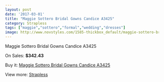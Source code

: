 ```yaml
---
layout: post
date: '2017-03-01'
title: "Maggie Sottero Bridal Gowns Candice A3425"
category: Strapless
tags: ["maggie","sottero","formal","wedding","dresses"]
image: http://www.novstyles.com/1585-thickbox_default/maggie-sottero-bridal-gowns-candice-a3425.jpg
---
```

Maggie Sottero Bridal Gowns Candice A3425

On Sales: **$342.43**
<a href="https://www.novstyles.com/en/strapless/898-maggie-sottero-bridal-gowns-candice-a3425.html"><amp-img layout="responsive" width="600" height="600" src="//www.novstyles.com/1585-thickbox_default/maggie-sottero-bridal-gowns-candice-a3425.jpg" alt="Maggie Sottero Bridal Gowns Candice A3425 0" /></a>
<a href="https://www.novstyles.com/en/strapless/898-maggie-sottero-bridal-gowns-candice-a3425.html"><amp-img layout="responsive" width="600" height="600" src="//www.novstyles.com/1586-thickbox_default/maggie-sottero-bridal-gowns-candice-a3425.jpg" alt="Maggie Sottero Bridal Gowns Candice A3425 1" /></a>

Buy it: [Maggie Sottero Bridal Gowns Candice A3425](https://www.novstyles.com/en/strapless/898-maggie-sottero-bridal-gowns-candice-a3425.html "Maggie Sottero Bridal Gowns Candice A3425")

View more: [Strapless](https://www.novstyles.com/en/6-strapless "Strapless")